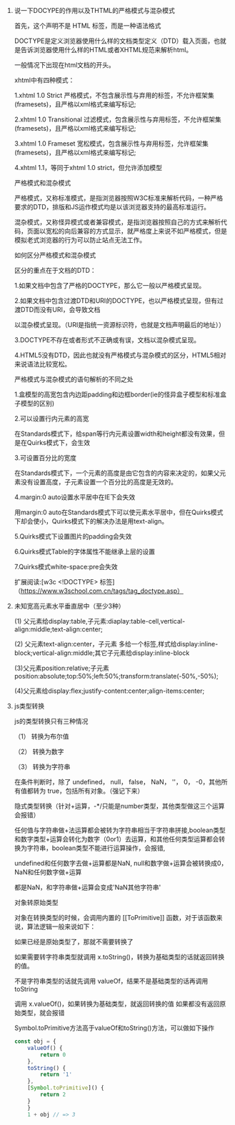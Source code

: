 1. 说一下DOCYPE的作用以及THTML的严格模式与混杂模式

   首先，这个声明不是 HTML 标签，而是一种语法格式
   
   DOCTYPE是定义浏览器使用什么样的文档类型定义（DTD）载入页面，也就是告诉浏览器使用什么样的HTML或者XHTML规范来解析html。
   
   一般情况下出现在html文档的开头。

   xhtml中有四种模式：

    1.xhtml 1.0 Strict 严格模式，不包含展示性与弃用的标签，不允许框架集(framesets)，且严格以xml格式来编写标记;

    2.xhtml 1.0 Transitional 过滤模式，包含展示性与弃用标签，不允许框架集(framesets)，且严格以xml格式来编写标记;

    3.xhtml 1.0 Frameset 宽松模式，包含展示性与弃用标签，允许框架集(framesets)，且严格以xml格式来编写标记;

    4.xhtml 1.1，等同于xhtml 1.0 strict，但允许添加模型

    严格模式和混杂模式

    严格模式，又称标准模式，是指浏览器按照W3C标准来解析代码，一种严格要求的DTD，排版和JS运作模式均是以该浏览器支持的最高标准运行。

    混杂模式，又称怪异模式或者兼容模式，是指浏览器按照自己的方式来解析代码，页面以宽松的向后兼容的方式显示，就严格度上来说不如严格模式，但是模拟老式浏览器的行为可以防止站点无法工作。

    如何区分严格模式和混杂模式

    区分的重点在于文档的DTD：

    1.如果文档中包含了严格的DOCTYPE，那么它一般以严格模式呈现。

    2.如果文档中包含过渡DTD和URI的DOCTYPE，也以严格模式呈现，但有过渡DTD而没有URI，会导致文档
    
    以混杂模式呈现。（URI是指统一资源标识符，也就是文档声明最后的地址））

    3.DOCTYPE不存在或者形式不正确或有误，文档以混杂模式呈现。

    4.HTML5没有DTD，因此也就没有严格模式与混杂模式的区分，HTML5相对来说语法比较宽松。

    严格模式与混杂模式的语句解析的不同之处
     
    1.盒模型的高宽包含内边距padding和边框border(ie的怪异盒子模型和标准盒子模型的区别) 

    2.可以设置行内元素的高宽

    在Standards模式下，给span等行内元素设置width和height都没有效果，但是在Quirks模式下，会生效

    3.可设置百分比的宽度

    在Standards模式下，一个元素的高度是由它包含的内容来决定的，如果父元素没有设置高度，子元素设置一个百分比的高度是无效的。

    4.margin:0 auto设置水平居中在IE下会失效

    用margin:0 auto在Standards模式下可以使元素水平居中，但在Quirks模式下却会使小，Quirks模式下的解决办法是用text-align。

    5.Quirks模式下设置图片的padding会失效

    6.Quirks模式Table的字体属性不能继承上层的设置

    7.Quirks模式white-space:pre会失效

    扩展阅读:[w3c <!DOCTYPE> 标签] 
   （https://www.w3school.com.cn/tags/tag_doctype.asp）

2. 未知宽高元素水平垂直居中（至少3种） 

    (1) 父元素给display:table,子元素:diaplay:table-cell,vertical-align:middle;text-align:center;

    (2) 父元素text-align:center，子元素 多给一个<span>标签,样式给display:inline-block;vertical-align:middle;其它子元素给display:inline-block

    (3)父元素position:relative;子元素position:absolute;top:50%;left:50%;transform:translate(-50%,-50%);

    (4)父元素给display:flex;justify-content:center;align-items:center;

2. js类型转换

   js的类型转换只有三种情况

   （1） 转换为布尔值

   （2） 转换为数字

   （3） 转换为字符串

    在条件判断时，除了 undefined， null， false， NaN， ''， 0， -0，其他所有值都转为 true，包括所有对象。（强记下来）

    隐式类型转换（针对+运算，-*/只能是number类型，其他类型做这三个运算会报错）

    任何值与字符串做+法运算都会被转为字符串相当于字符串拼接,boolean类型和数字类型+运算会转化为数字（0or1）去运算，和其他任何类型运算都会转换为字符串，boolean类型不能进行运算操作，会报错,

    undefined和任何数字去做+运算都是NaN, null和数字做+运算会被转换成0，NaN和任何数字做+运算

    都是NaN，和字符串做+运算会变成'NaN其他字符串'

    对象转原始类型

    对象在转换类型的时候，会调用内置的 [[ToPrimitive]] 函数，对于该函数来说，算法逻辑一般来说如下：

    如果已经是原始类型了，那就不需要转换了
    
    如果需要转字符串类型就调用 x.toString()，转换为基础类型的话就返回转换的值。

    不是字符串类型的话就先调用 valueOf，结果不是基础类型的话再调用 toString

    调用 x.valueOf()，如果转换为基础类型，就返回转换的值 如果都没有返回原始类型，就会报错

    Symbol.toPrimitive方法高于valueOf和toString()方法，可以做如下操作

    ```js
    const obj = {
        valueOf() {
            return 0
        },
        toString() {
            return '1'
        },
        [Symbol.toPrimitive]() {
            return 2
        }
        }
        1 + obj // => 3
    ```
    

    
    